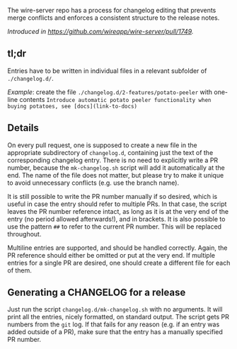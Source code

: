 The wire-server repo has a process for changelog editing that prevents
merge conflicts and enforces a consistent structure to the release
notes.

*Introduced in https://github.com/wireapp/wire-server/pull/1749.*

## tl;dr

Entries have to be written in individual files in a relevant subfolder of `./changelog.d/`.

*Example*: create the file `./changelog.d/2-features/potato-peeler` with one-line contents `Introduce automatic potato peeler functionality when buying potatoes, see [docs](link-to-docs)`

## Details

On every pull request, one is supposed to create a new file in the
appropriate subdirectory of `changelog.d`, containing just the text of
the corresponding changelog entry. There is no need to explicitly
write a PR number, because the `mk-changelog.sh` script will add it
automatically at the end. The name of the file does not matter, but
please try to make it unique to avoid unnecessary conflicts (e.g. use
the branch name).

It is still possible to write the PR number manually if so desired,
which is useful in case the entry should refer to multiple PRs. In
that case, the script leaves the PR number reference intact, as long
as it is at the very end of the entry (no period allowed afterwards!),
and in brackets. It is also possible to use the pattern `##` to refer
to the current PR number. This will be replaced throughout.

Multiline entries are supported, and should be handled
correctly. Again, the PR reference should either be omitted or put at
the very end. If multiple entries for a single PR are desired, one
should create a different file for each of them.

## Generating a CHANGELOG for a release

Just run the script `changelog.d/mk-changelog.sh` with no
arguments. It will print all the entries, nicely formatted, on
standard output. The script gets PR numbers from the `git` log. If
that fails for any reason (e.g. if an entry was added outside of a
PR), make sure that the entry has a manually specified PR number.
